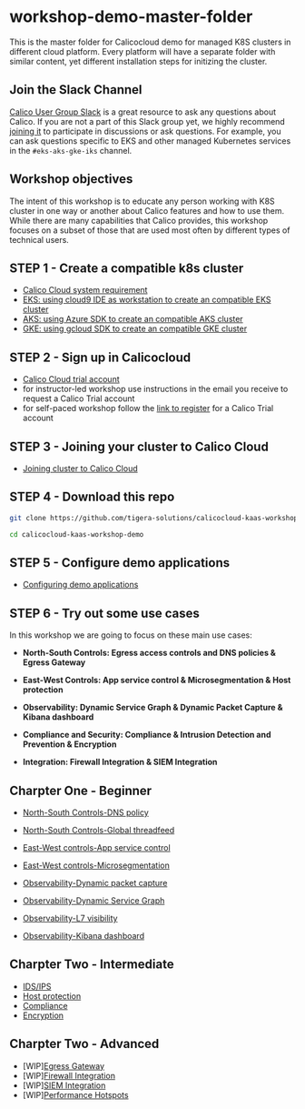 # workshop-demo-master-folder
This is the master folder for Calicocloud demo for managed K8S clusters in different cloud platform. Every platform will have a separate folder with similar content, yet different installation steps for initizing the cluster. 

## Join the Slack Channel

[Calico User Group Slack](https://slack.projectcalico.org/) is a great resource to ask any questions about Calico. If you are not a part of this Slack group yet, we highly recommend [joining it](https://slack.projectcalico.org/) to participate in discussions or ask questions. For example, you can ask questions specific to EKS and other managed Kubernetes services in the `#eks-aks-gke-iks` channel.

## Workshop objectives

The intent of this workshop is to educate any person working with K8S cluster in one way or another about Calico features and how to use them. While there are many capabilities that Calico provides, this workshop focuses on a subset of those that are used most often by different types of technical users.


## STEP 1 - Create a compatible k8s cluster 

  - [Calico Cloud system requirement](https://docs.calicocloud.io/install/system-requirements)
  - [EKS: using cloud9 IDE as workstation to create an compatible EKS cluster](modules/creating-eks-cluster.md)
  - [AKS: using Azure SDK to create an compatible AKS cluster](modules/creating-aks-cluster.md)
  - [GKE: using gcloud SDK to create an compatible GKE cluster](modules/creating-gke-cluster.md)

## STEP 2 - Sign up in Calicocloud  

  - [Calico Cloud trial account](https://www.calicocloud.io/home/)
  - for instructor-led workshop use instructions in the email you receive to request a Calico Trial account
  - for self-paced workshop follow the [link to register](https://www.calicocloud.io/home) for a Calico Trial account

## STEP 3 - Joining your cluster to Calico Cloud

  - [Joining cluster to Calico Cloud](modules/joining-calico-cloud.md)

## STEP 4 - Download this repo 

  ```bash
  git clone https://github.com/tigera-solutions/calicocloud-kaas-workshop-demo.git

  cd calicocloud-kaas-workshop-demo

  ```

## STEP 5 - Configure demo applications

  - [Configuring demo applications](modules/configuring-demo-apps.md)

## STEP 6 - Try out some use cases

In this workshop we are going to focus on these main use cases:

- **North-South Controls: Egress access controls and DNS policies & Egress Gateway**
- **East-West Controls: App service control & Microsegmentation & Host protection**

- **Observability: Dynamic Service Graph & Dynamic Packet Capture & Kibana dashboard**
- **Compliance and Security: Compliance & Intrusion Detection and Prevention & Encryption**
- **Integration: Firewall Integration & SIEM Integration**

## Charpter One - Beginner

- [North-South Controls-DNS policy](modules/egress-access-controls.md)
- [North-South Controls-Global threadfeed](modules/egress-access-controls.md)
- [East-West controls-App service control](modules/app-service-control.md)
- [East-West controls-Microsegmentation](modules/microsegmentation.md)

- [Observability-Dynamic packet capture](modules/dynamic-packet-capture.md) 
- [Observability-Dynamic Service Graph](modules/dynamic-service-graph.md)
- [Observability-L7 visibility](modules/enable-l7-visibility.md) 
- [Observability-Kibana dashboard](modules/kibana-dashboard.md)


## Charpter Two - Intermediate

- [IDS/IPS](modules/intrusion-detection-protection.md)
- [Host protection](modules/host-protection.md)
- [Compliance](modules/compliance-reports.md) 
- [Encryption](modules/encryption.md) 


## Charpter Two - Advanced

- [WIP][Egress Gateway](modules/egress-gateway.md) 
- [WIP][Firewall Integration](modules/firewall-integration.md) 
- [WIP][SIEM Integration](modules/siem-integration.md) 
- [WIP][Performance Hotspots](modules/performance-hotspots.md) 